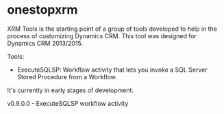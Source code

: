 # onestopxrm
XRM Tools is the starting point of a group of tools developed to help in the process of customizing Dynamics CRM. This tool was designed for Dynamics CRM 2013/2015.

Tools:

- ExecuteSQLSP: Workflow activity that lets you invoke a SQL Server Stored Procedure from a Workflow.

It's currently in early stages of development.

v0.9.0.0 - ExecuteSQLSP workflow activity 